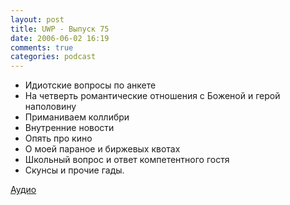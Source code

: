 ```yaml
---
layout: post
title: UWP - Выпуск 75
date: 2006-06-02 16:19
comments: true
categories: podcast
---
```




- Идиотские вопросы по анкете
- На четверть романтические отношения с Боженой и герой наполовину
- Приманиваем коллибри
- Внутренние новости
- Опять про кино
- О моей параное и биржевых квотах
- Школьный вопрос и ответ компетентного гостя
- Скунсы и прочие гады.

[Аудио](https://podcast.umputun.com/media/ump_podcast75.mp3)
<audio src="https://podcast.umputun.com/media/ump_podcast75.mp3" preload="none">